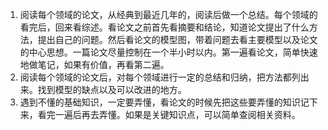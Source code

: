 1. 阅读每个领域的论文，从经典到最近几年的，阅读后做一个总结。每个领域的看完后，回来看综述。看论文之前首先看摘要和结论，知道论文提出了什么方法，提出自己的问题。然后看论文的模型图，带着问题去看主要模型以及论文的中心思想。一篇论文尽量控制在一个半小时以内。第一遍看论文，简单快速地做笔记，如果有价值，再看第二遍。
2. 阅读每个领域的论文后，对每个领域进行一定的总结和归纳，把方法都列出来。找到模型的缺点以及可以改进的地方。
3. 遇到不懂的基础知识，一定要弄懂，看论文的时候先把这些要弄懂的知识记下来，看完一遍后再去弄懂。如果是关键知识点，可以简单查阅相关资料。